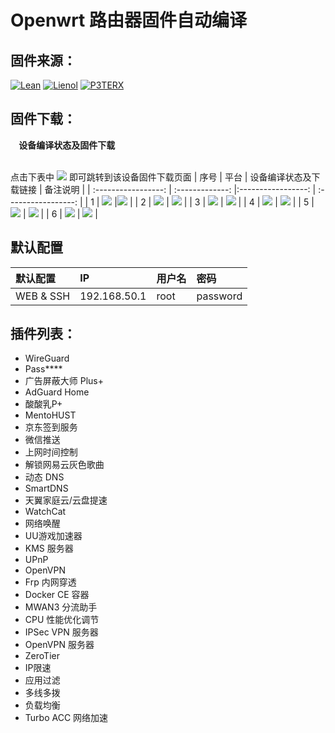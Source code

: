 # Openwrt 路由器固件自动编译

## 固件来源：
[![Lean](https://img.shields.io/badge/Lede-Lean-red.svg?style=flat&logo=appveyor)](https://github.com/coolsnowwolf/lede) 
 [![Lienol](https://img.shields.io/badge/Package-Lienol-blueviolet.svg?style=flat&logo=appveyor)](https://github.com/Lienol/openwrt-package) 
 [![P3TERX](https://img.shields.io/badge/Actions-P3TERX-blueviolet.svg?style=flat&logo=appveyor)](https://github.com/P3TERX/Actions-OpenWrt)


## 固件下载：


 <summary><b>&nbsp;&nbsp;&nbsp; 设备编译状态及固件下载</b></summary>
    
<br/>

点击下表中 [![](https://img.shields.io/badge/设备-passing-32CD32.svg)](https://github.com/Jasonsmod/Actions-OpenWrt/actions) 即可跳转到该设备固件下载页面
|    序号   |     平台     |   设备编译状态及下载链接 | 备注说明   |
| :-----------------: | :-------------: |:-----------------: |  :-----------------: | 
| 1 |        [![](https://img.shields.io/badge/OpenWrt-竞斗云-FFFFFF.svg)](https://github.com/Jasonsmod/Actions-OpenWrt/blob/main/.github/workflows/r619ac.yml)         |[![](https://github.com/Jasonsmod/OpenWrt-DIY/workflows/Build%20G-Dock%20OpenWrt/badge.svg)](https://github.com/Jasonsmod/Actions-OpenWrt/actions/workflows/gdock.yml)  | 
| 2 |     [![](https://img.shields.io/badge/OpenWrt-网件_R7800-FFFFFF.svg)](https://github.com/Jasonsmod/Actions-OpenWrt/blob/main/.github/workflows/R7800.yml)   | [![](https://github.com/Jasonsmod/OpenWrt-DIY/workflows/Build%20Netgear%20R7800%20OpenWrt/badge.svg)](https://github.com/Jasonsmod/Actions-OpenWrt/actions/workflows/R7800.yml) |
| 3 |     [![](https://img.shields.io/badge/OpenWrt-Newifi_D2-FFFFFF.svg)](https://github.com/Jasonsmod/Actions-OpenWrt/blob/main/.github/workflows/R7800.yml)   | [![](https://github.com/Jasonsmod/OpenWrt-DIY/workflows/Build%20Netgear%20R7800%20OpenWrt/badge.svg)](https://github.com/Jasonsmod/Actions-OpenWrt/actions/workflows/R7800.yml) |
| 4 |     [![](https://img.shields.io/badge/OpenWrt-K2P-FFFFFF.svg)](https://github.com/Jasonsmod/Actions-OpenWrt/blob/main/.github/workflows/R7800.yml)   | [![](https://github.com/Jasonsmod/OpenWrt-DIY/workflows/Build%20Netgear%20R7800%20OpenWrt/badge.svg)](https://github.com/Jasonsmod/Actions-OpenWrt/actions/workflows/R7800.yml) |
| 5 |     [![](https://img.shields.io/badge/OpenWrt-X86-FFFFFF.svg)](https://github.com/Jasonsmod/Actions-OpenWrt/blob/main/.github/workflows/R7800.yml)   | [![](https://github.com/Jasonsmod/OpenWrt-DIY/workflows/Build%20Netgear%20R7800%20OpenWrt/badge.svg)](https://github.com/Jasonsmod/Actions-OpenWrt/actions/workflows/R7800.yml) |
| 6 |     [![](https://img.shields.io/badge/OpenWrt-X86_64-FFFFFF.svg)](https://github.com/Jasonsmod/Actions-OpenWrt/blob/main/.github/workflows/R7800.yml)   | [![](https://github.com/Jasonsmod/OpenWrt-DIY/workflows/Build%20Netgear%20R7800%20OpenWrt/badge.svg)](https://github.com/Jasonsmod/Actions-OpenWrt/actions/workflows/R7800.yml) |







## 默认配置

| 默认配置 | IP | 用户名 | 密码 |
| :--- | :--- | :--- | :--- |
| WEB & SSH | 192.168.50.1 | root | password |

## 插件列表：
* WireGuard
* Pass****
* 广告屏蔽大师 Plus+
* AdGuard Home
* 酸酸乳P+
* MentoHUST
* 京东签到服务
* 微信推送
* 上网时间控制
* 解锁网易云灰色歌曲
* 动态 DNS
* SmartDNS
* 天翼家庭云/云盘提速
* WatchCat
* 网络唤醒
* UU游戏加速器
* KMS 服务器
* UPnP
* OpenVPN
* Frp 内网穿透
* Docker CE 容器
* MWAN3 分流助手
* CPU 性能优化调节
* IPSec VPN 服务器
* OpenVPN 服务器
* ZeroTier
* IP限速
* 应用过滤
* 多线多拨
* 负载均衡
* Turbo ACC 网络加速
 

